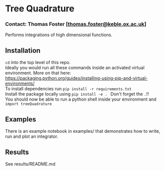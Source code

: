 # Tree Quadrature
### Contact: Thomas Foster [thomas.foster@keble.ox.ac.uk]

Performs integrations of high dimensional functions.

## Installation
```cd``` into the top level of this repo.  
Ideally you would run all these commands inside an activated virtual environment. More on that here: https://packaging.python.org/guides/installing-using-pip-and-virtual-environments/  
To install dependencies run ```pip install -r requirements.txt```  
Install the package locally using ```pip install -e . ```  Don't forget the ```.```!!  
You should now be able to run a python shell inside your environment and ```import treeQuadrature```  

## Examples
There is an example notebook in examples/ that demonstrates how to write, run and plot an integrator.

## Results
See results/README.md
